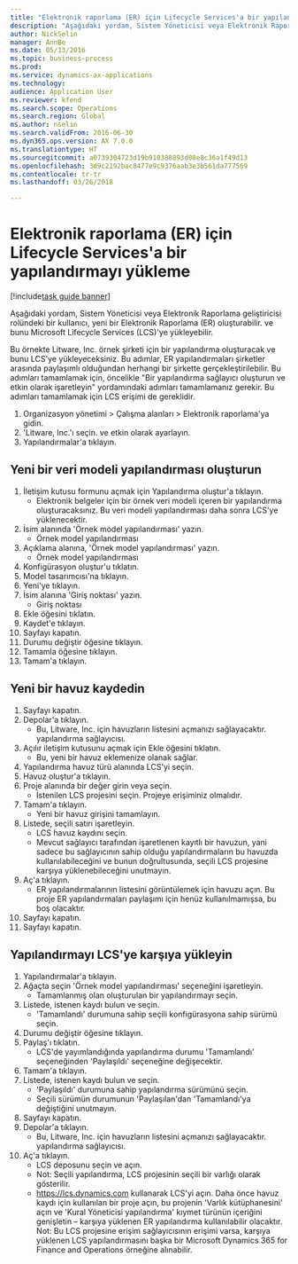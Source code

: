 ```yaml
--- 
title: "Elektronik raporlama (ER) için Lifecycle Services'a bir yapılandırmayı yükleme"
description: "Aşağıdaki yordam, Sistem Yöneticisi veya Elektronik Raporlama geliştiricisi rolündeki bir kullanıcı, yeni bir Elektronik Raporlama (ER) oluşturabilir. ve bunu Microsoft Lifecycle Services (LCS)'ye yükleyebilir."
author: NickSelin
manager: AnnBe
ms.date: 05/13/2016
ms.topic: business-process
ms.prod: 
ms.service: dynamics-ax-applications
ms.technology: 
audience: Application User
ms.reviewer: kfend
ms.search.scope: Operations
ms.search.region: Global
ms.author: nselin
ms.search.validFrom: 2016-06-30
ms.dyn365.ops.version: AX 7.0.0
ms.translationtype: HT
ms.sourcegitcommit: a0739304723d19b910388893d08e8c36a1f49d13
ms.openlocfilehash: 3d9c2192bac8477e9c9376aab3e3b561da777569
ms.contentlocale: tr-tr
ms.lasthandoff: 03/26/2018

---
```

# <a name="upload-a-configuration-into-lifecycle-services-for-electronic-reporting-er"></a>Elektronik raporlama (ER) için Lifecycle Services'a bir yapılandırmayı yükleme

[!include[task guide banner](../../includes/task-guide-banner.md)]

Aşağıdaki yordam, Sistem Yöneticisi veya Elektronik Raporlama geliştiricisi rolündeki bir kullanıcı, yeni bir Elektronik Raporlama (ER) oluşturabilir. ve bunu Microsoft Lifecycle Services (LCS)'ye yükleyebilir.

Bu örnekte Litware, Inc. örnek şirketi için bir yapılandırma oluşturacak ve bunu LCS'ye yükleyeceksiniz. Bu adımlar, ER yapılandırmaları şirketler arasında paylaşımlı olduğundan herhangi bir şirkette gerçekleştirilebilir. Bu adımları tamamlamak için, öncelikle "Bir yapılandırma sağlayıcı oluşturun ve etkin olarak işaretleyin" yordamındaki adımları tamamlamanız gerekir. Bu adımları tamamlamak için LCS erişimi de gereklidir.

1. Organizasyon yönetimi > Çalışma alanları > Elektronik raporlama'ya gidin.
2. 'Litware, Inc.'ı seçin. ve etkin olarak ayarlayın.
3. Yapılandırmalar'a tıklayın.

## <a name="create-a-new-data-model-configuration"></a>Yeni bir veri modeli yapılandırması oluşturun
1. İletişim kutusu formunu açmak için Yapılandırma oluştur'a tıklayın.
    * Elektronik belgeler için bir örnek veri modeli içeren bir yapılandırma oluşturacaksınız. Bu veri modeli yapılandırması daha sonra LCS'ye yüklenecektir.  
2. İsim alanında 'Örnek model yapılandırması' yazın.
    * Örnek model yapılandırması  
3. Açıklama alanına, 'Örnek model yapılandırması' yazın.
    * Örnek model yapılandırması  
4. Konfigürasyon oluştur'u tıklatın.
5. Model tasarımcısı'na tıklayın.
6. Yeni'ye tıklayın.
7. İsim alanına 'Giriş noktası' yazın.
    * Giriş noktası  
8. Ekle öğesini tıklatın.
9. Kaydet'e tıklayın.
10. Sayfayı kapatın.
11. Durumu değiştir öğesine tıklayın.
12. Tamamla öğesine tıklayın.
13. Tamam'a tıklayın.

## <a name="register-a-new--repository"></a>Yeni bir havuz kaydedin
1. Sayfayı kapatın.
2. Depolar'a tıklayın.
    * Bu, Litware, Inc. için havuzların listesini açmanızı sağlayacaktır. yapılandırma sağlayıcısı.  
3. Açılır iletişim kutusunu açmak için Ekle öğesini tıklatın.
    * Bu, yeni bir havuz eklemenize olanak sağlar.  
4. Yapılandırma havuz türü alanında LCS'yi seçin.
5. Havuz oluştur'a tıklayın.
6. Proje alanında bir değer girin veya seçin.
    * İstenilen LCS projesini seçin. Projeye erişiminiz olmalıdır.  
7. Tamam'a tıklayın.
    * Yeni bir havuz girişini tamamlayın.  
8. Listede, seçili satırı işaretleyin.
    * LCS havuz kaydını seçin.  
    * Mevcut sağlayıcı tarafından işaretlenen kayıtlı bir havuzun, yani sadece bu sağlayıcının sahip olduğu yapılandırmaların bu havuzda kullanılabileceğini ve bunun doğrultusunda, seçili LCS projesine karşıya yüklenebileceğini unutmayın.  
9. Aç'a tıklayın.
    * ER yapılandırmalarının listesini görüntülemek için havuzu açın. Bu proje ER yapılandırmaları paylaşımı için henüz kullanılmamışsa, bu boş olacaktır.  
10. Sayfayı kapatın.
11. Sayfayı kapatın.

## <a name="upload-configuration-into-lcs"></a>Yapılandırmayı LCS'ye karşıya yükleyin
1. Yapılandırmalar'a tıklayın.
2. Ağaçta seçin 'Örnek model yapılandırması' seçeneğini işaretleyin.
    * Tamamlanmış olan oluşturulan bir yapılandırmayı seçin.  
3. Listede, istenen kaydı bulun ve seçin.
    * 'Tamamlandı' durumuna sahip seçili konfigürasyona sahip sürümü seçin.  
4. Durumu değiştir öğesine tıklayın.
5. Paylaş'ı tıklatın.
    * LCS'de yayımlandığında yapılandırma durumu 'Tamamlandı' seçeneğinden 'Paylaşıldı' seçeneğine değişecektir.  
6. Tamam'a tıklayın.
7. Listede, istenen kaydı bulun ve seçin.
    * 'Paylaşıldı' durumuna sahip yapılandırma sürümünü seçin.  
    * Seçili sürümün durumunun 'Paylaşılan'dan 'Tamamlandı'ya değiştiğini unutmayın.  
8. Sayfayı kapatın.
9. Depolar'a tıklayın.
    * Bu, Litware, Inc. için havuzların listesini açmanızı sağlayacaktır. yapılandırma sağlayıcısı.  
10. Aç'a tıklayın.
    * LCS deposunu seçin ve açın.  
    * Not: Seçili yapılandırma, LCS projesinin seçili bir varlığı olarak gösterilir.  
    * https://lcs.dynamics.com kullanarak LCS'yi açın. Daha önce havuz kaydı için kullanılan bir proje açın, bu projenin 'Varlık kütüphanesini' açın ve 'Kural Yöneticisi yapılandırma' kıymet türünün içeriğini genişletin – karşıya yüklenen ER yapılandırma kullanılabilir olacaktır. Not: Bu LCS projesine erişim sağlayıcısının erişimi varsa, karşıya yüklenen LCS yapılandırmasını başka bir Microsoft Dynamics 365 for Finance and Operations örneğine alınabilir.  


